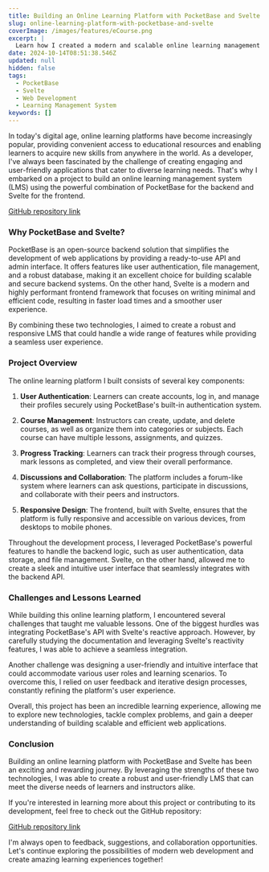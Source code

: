 ```yaml
---
title: Building an Online Learning Platform with PocketBase and Svelte
slug: online-learning-platform-with-pocketbase-and-svelte
coverImage: /images/features/eCourse.png
excerpt: |
  Learn how I created a modern and scalable online learning management system by combining the power of PocketBase for the backend and Svelte for the frontend.
date: 2024-10-14T08:51:38.546Z
updated: null
hidden: false
tags:
  - PocketBase
  - Svelte
  - Web Development
  - Learning Management System
keywords: []
---
```


In today's digital age, online learning platforms have become increasingly popular, providing convenient access to educational resources and enabling learners to acquire new skills from anywhere in the world. As a developer, I've always been fascinated by the challenge of creating engaging and user-friendly applications that cater to diverse learning needs. That's why I embarked on a project to build an online learning management system (LMS) using the powerful combination of PocketBase for the backend and Svelte for the frontend.

[GitHub repository link](https://github.com/Natnael-Alemayehu/lms-go-svelte)

### Why PocketBase and Svelte?

PocketBase is an open-source backend solution that simplifies the development of web applications by providing a ready-to-use API and admin interface. It offers features like user authentication, file management, and a robust database, making it an excellent choice for building scalable and secure backend systems. On the other hand, Svelte is a modern and highly performant frontend framework that focuses on writing minimal and efficient code, resulting in faster load times and a smoother user experience.

By combining these two technologies, I aimed to create a robust and responsive LMS that could handle a wide range of features while providing a seamless user experience.

### Project Overview

The online learning platform I built consists of several key components:

1. **User Authentication**: Learners can create accounts, log in, and manage their profiles securely using PocketBase's built-in authentication system.

2. **Course Management**: Instructors can create, update, and delete courses, as well as organize them into categories or subjects. Each course can have multiple lessons, assignments, and quizzes.

3. **Progress Tracking**: Learners can track their progress through courses, mark lessons as completed, and view their overall performance.

4. **Discussions and Collaboration**: The platform includes a forum-like system where learners can ask questions, participate in discussions, and collaborate with their peers and instructors.

5. **Responsive Design**: The frontend, built with Svelte, ensures that the platform is fully responsive and accessible on various devices, from desktops to mobile phones.

Throughout the development process, I leveraged PocketBase's powerful features to handle the backend logic, such as user authentication, data storage, and file management. Svelte, on the other hand, allowed me to create a sleek and intuitive user interface that seamlessly integrates with the backend API.

### Challenges and Lessons Learned

While building this online learning platform, I encountered several challenges that taught me valuable lessons. One of the biggest hurdles was integrating PocketBase's API with Svelte's reactive approach. However, by carefully studying the documentation and leveraging Svelte's reactivity features, I was able to achieve a seamless integration.

Another challenge was designing a user-friendly and intuitive interface that could accommodate various user roles and learning scenarios. To overcome this, I relied on user feedback and iterative design processes, constantly refining the platform's user experience.

Overall, this project has been an incredible learning experience, allowing me to explore new technologies, tackle complex problems, and gain a deeper understanding of building scalable and efficient web applications.

### Conclusion

Building an online learning platform with PocketBase and Svelte has been an exciting and rewarding journey. By leveraging the strengths of these two technologies, I was able to create a robust and user-friendly LMS that can meet the diverse needs of learners and instructors alike.

If you're interested in learning more about this project or contributing to its development, feel free to check out the GitHub repository:

[GitHub repository link](https://github.com/Natnael-Alemayehu/lms-go-svelte)

I'm always open to feedback, suggestions, and collaboration opportunities. Let's continue exploring the possibilities of modern web development and create amazing learning experiences together!
